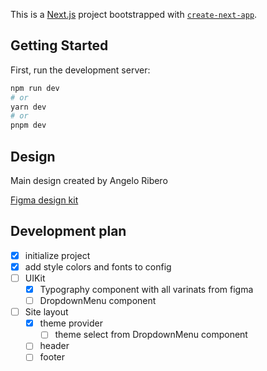 This is a [Next.js](https://nextjs.org/) project bootstrapped with [`create-next-app`](https://github.com/vercel/next.js/tree/canary/packages/create-next-app).

## Getting Started

First, run the development server:

```bash
npm run dev
# or
yarn dev
# or
pnpm dev
```

## Design

Main design created by Angelo Ribero

[Figma design kit](<https://www.figma.com/file/S5Vih13V76P8yzq7YAqbbm/Supa-Resume---Light-%26-Dark-%5BFREE-Resume%2FCover-Letter%5D-(Community)?type=design&node-id=22-16368&mode=design&t=4XaaU8Hehdhr0ZE4-0>)

## Development plan

- [x] initialize project
- [x] add style colors and fonts to config
- [ ] UIKit
  - [x] Typography component with all varinats from figma
  - [ ] DropdownMenu component
- [ ] Site layout
  - [x] theme provider
    - [ ] theme select from DropdownMenu component
  - [ ] header
  - [ ] footer
